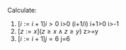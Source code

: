 Calculate:

1. $[i := i + 1]i > 0$
i>0 (i+1/i) 
i+1>0 
i>-1 
2. $[z := x](z ≥ x ∧ z ≥ y)$
z>=y
3. $[i := i + 1]j = 6$
j=6


